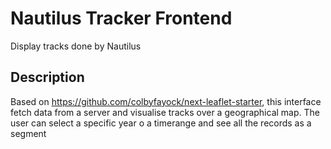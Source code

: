 # Nautilus Tracker Frontend

Display tracks done by Nautilus

## Description

Based on https://github.com/colbyfayock/next-leaflet-starter, this interface fetch data from a server and visualise tracks over a geographical map. The user can select a specific year o a timerange and see all the records as a segment
